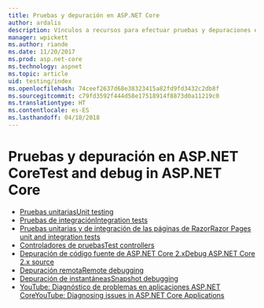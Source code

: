 ```yaml
---
title: Pruebas y depuración en ASP.NET Core
author: ardalis
description: Vínculos a recursos para efectuar pruebas y depuraciones en aplicaciones de ASP.NET Core.
manager: wpickett
ms.author: riande
ms.date: 11/20/2017
ms.prod: asp.net-core
ms.technology: aspnet
ms.topic: article
uid: testing/index
ms.openlocfilehash: 74ceef2637d68e38323415a82fd9fd3432c2db8f
ms.sourcegitcommit: c79fd3592f444d58e17518914f8873d0a11219c0
ms.translationtype: HT
ms.contentlocale: es-ES
ms.lasthandoff: 04/18/2018
---
```

# <a name="test-and-debug-in-aspnet-core"></a><span data-ttu-id="4572b-103">Pruebas y depuración en ASP.NET Core</span><span class="sxs-lookup"><span data-stu-id="4572b-103">Test and debug in ASP.NET Core</span></span>

* [<span data-ttu-id="4572b-104">Pruebas unitarias</span><span class="sxs-lookup"><span data-stu-id="4572b-104">Unit testing</span></span>](/dotnet/articles/core/testing/unit-testing-with-dotnet-test)
* [<span data-ttu-id="4572b-105">Pruebas de integración</span><span class="sxs-lookup"><span data-stu-id="4572b-105">Integration tests</span></span>](xref:testing/integration-testing)
* [<span data-ttu-id="4572b-106">Pruebas unitarias y de integración de las páginas de Razor</span><span class="sxs-lookup"><span data-stu-id="4572b-106">Razor Pages unit and integration tests</span></span>](xref:testing/razor-pages-testing)
* [<span data-ttu-id="4572b-107">Controladores de pruebas</span><span class="sxs-lookup"><span data-stu-id="4572b-107">Test controllers</span></span>](xref:mvc/controllers/testing)
* [<span data-ttu-id="4572b-108">Depuración de código fuente de ASP.NET Core 2.x</span><span class="sxs-lookup"><span data-stu-id="4572b-108">Debug ASP.NET Core 2.x source</span></span>](https://github.com/aspnet/Docs/issues/4155)
* [<span data-ttu-id="4572b-109">Depuración remota</span><span class="sxs-lookup"><span data-stu-id="4572b-109">Remote debugging</span></span>](/visualstudio/debugger/remote-debugging-azure)
* [<span data-ttu-id="4572b-110">Depuración de instantáneas</span><span class="sxs-lookup"><span data-stu-id="4572b-110">Snapshot debugging</span></span>](/azure/application-insights/app-insights-snapshot-debugger)
* [<span data-ttu-id="4572b-111">YouTube: Diagnóstico de problemas en aplicaciones ASP.NET Core</span><span class="sxs-lookup"><span data-stu-id="4572b-111">YouTube: Diagnosing issues in ASP.NET Core Applications</span></span>](https://www.youtube.com/watch?v=RYI0DHoIVaA)
